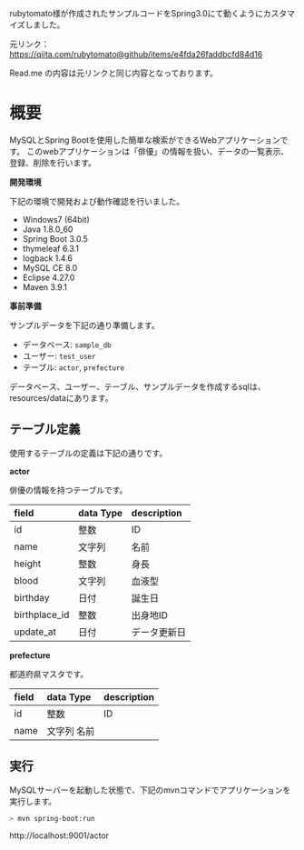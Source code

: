 rubytomato様が作成されたサンプルコードをSpring3.0にて動くようにカスタマイズしました。

元リンク：https://qiita.com/rubytomato@github/items/e4fda26faddbcfd84d16

Read.me の内容は元リンクと同じ内容となっております。

# 概要

MySQLとSpring Bootを使用した簡単な検索ができるWebアプリケーションです。
このwebアプリケーションは「俳優」の情報を扱い、データの一覧表示、登録、削除を行います。

**開発環境**

下記の環境で開発および動作確認を行いました。

* Windows7 (64bit)
* Java 1.8.0_60
* Spring Boot 3.0.5
 * thymeleaf 6.3.1
 * logback 1.4.6
* MySQL CE 8.0
* Eclipse 4.27.0
* Maven 3.9.1

**事前準備**

サンプルデータを下記の通り準備します。

* データベース: `sample_db`
* ユーザー: `test_user`
* テーブル: `actor`, `prefecture`

データベース、ユーザー、テーブル、サンプルデータを作成するsqlは、resources/dataにあります。

## テーブル定義

使用するテーブルの定義は下記の通りです。

**actor**

俳優の情報を持つテーブルです。

|field               |data Type  |description              |
|:-------------------|:----------|:------------------------|
|id                  |整数       |ID                       |
|name                |文字列     |名前                     |
|height              |整数       |身長                     |
|blood               |文字列     |血液型                   |
|birthday            |日付       |誕生日                   |
|birthplace_id       |整数       |出身地ID                 |
|update_at           |日付       |データ更新日             |

**prefecture**

都道府県マスタです。

|field               |data Type  |description              |
|:-------------------|:----------|:------------------------|
|id                  |整数       |ID                       |
|name                |文字列      名前                     |

## 実行

MySQLサーバーを起動した状態で、下記のmvnコマンドでアプリケーションを実行します。

```bash
> mvn spring-boot:run
```

http://localhost:9001/actor
